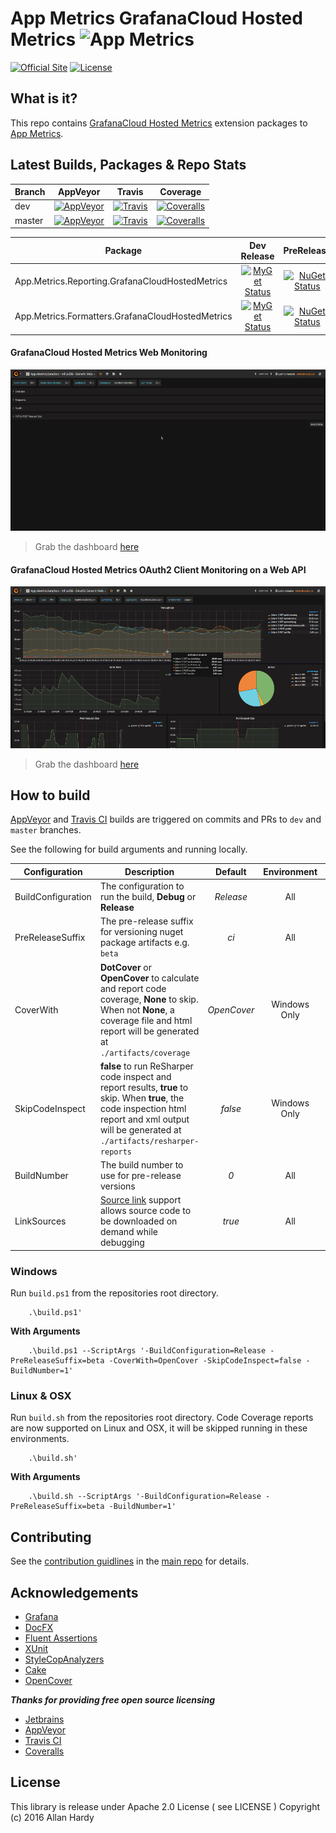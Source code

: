 # App Metrics GrafanaCloud Hosted Metrics <img src="https://avatars0.githubusercontent.com/u/29864085?v=4&s=200" alt="App Metrics" width="50px"/> 
[![Official Site](https://img.shields.io/badge/site-appmetrics-blue.svg?style=flat-square)](http://app-metrics.io/reporting/grafanacloud.html) [![License](https://img.shields.io/badge/License-Apache%202.0-blue.svg?style=flat-square)](https://opensource.org/licenses/Apache-2.0)

## What is it?

This repo contains [GrafanaCloud Hosted Metrics](https://grafana.com/cloud/metrics) extension packages to [App Metrics](https://github.com/AppMetrics/AppMetrics).

## Latest Builds, Packages & Repo Stats

|Branch|AppVeyor|Travis|Coverage|
|------|:--------:|:--------:|:--------:|
|dev|[![AppVeyor](https://ci.appveyor.com/api/projects/status/gb797q4ob6vwwgia/branch/dev?svg=true?style=flat-square&label=appveyor%20build)](https://ci.appveyor.com/project/alhardy/GrafanaCloudHostedMetrics/branch/dev)|[![Travis](https://img.shields.io/travis/alhardy/grafanacloudhostedmetrics/dev.svg?style=flat-square&label=travis%20build)](https://travis-ci.org/alhardy/grafanacloudhostedmetrics)|[![Coveralls](https://img.shields.io/coveralls/AppMetrics/grafanacloudhostedmetrics/dev.svg?style=flat-square)](https://coveralls.io/github/AppMetrics/grafanacloudhostedmetrics?branch=dev)
|master|[![AppVeyor](https://ci.appveyor.com/api/projects/status/gb797q4ob6vwwgia/branch/master?svg=true?style=flat-square&label=appveyor%20build)](https://ci.appveyor.com/project/alhardy/GrafanaCloudHostedMetrics/branch/master)| [![Travis](https://img.shields.io/travis/alhardy/grafanacloudhostedmetrics/master.svg?style=flat-square&label=travis%20build)](https://travis-ci.org/alhardy/grafanacloudhostedmetrics)| [![Coveralls](https://img.shields.io/coveralls/AppMetrics/grafanacloudhostedmetrics/master.svg?style=flat-square)](https://coveralls.io/github/AppMetrics/grafanacloudhostedmetrics?branch=master)|

|Package|Dev Release|PreRelease|Latest Release|
|------|:--------:|:--------:|:--------:|
|App.Metrics.Reporting.GrafanaCloudHostedMetrics|[![MyGet Status](https://img.shields.io/myget/appmetrics/v/App.Metrics.Reporting.GrafanaCloudHostedMetrics.svg?style=flat-square)](https://www.myget.org/feed/appmetrics/package/nuget/App.Metrics.Reporting.GrafanaCloudHostedMetrics)|[![NuGet Status](https://img.shields.io/nuget/vpre/App.Metrics.Reporting.GrafanaCloudHostedMetrics.svg?style=flat-square)](https://www.nuget.org/packages/App.Metrics.Reporting.GrafanaCloudHostedMetrics/)|[![NuGet Status](https://img.shields.io/nuget/v/App.Metrics.Reporting.GrafanaCloudHostedMetrics.svg?style=flat-square)](https://www.nuget.org/packages/App.Metrics.Reporting.GrafanaCloudHostedMetrics/)
|App.Metrics.Formatters.GrafanaCloudHostedMetrics|[![MyGet Status](https://img.shields.io/myget/appmetrics/v/App.Metrics.Formatters.GrafanaCloudHostedMetrics.svg?style=flat-square)](https://www.myget.org/feed/appmetrics/package/nuget/App.Metrics.Formatters.GrafanaCloudHostedMetrics)|[![NuGet Status](https://img.shields.io/nuget/vpre/App.Metrics.Formatters.GrafanaCloudHostedMetrics.svg?style=flat-square)](https://www.nuget.org/packages/App.Metrics.Formatters.GrafanaCloudHostedMetrics/)|[![NuGet Status](https://img.shields.io/nuget/v/App.Metrics.Formatters.GrafanaCloudHostedMetrics.svg?style=flat-square)](https://www.nuget.org/packages/App.Metrics.Formatters.GrafanaCloudHostedMetrics/)

#### GrafanaCloud Hosted Metrics Web Monitoring

![GrafanaCloud Hosted Metrics Generic Web Dashboard Demo](https://github.com/AppMetrics/AppMetrics.DocFx/blob/master/images/generic_grafana_dashboard_demo.gif)

> Grab the dashboard [here](https://grafana.com/dashboards/2125)

#### GrafanaCloud Hosted Metrics OAuth2 Client Monitoring on a Web API

![GrafanaCloud Hosted Metrics Generic OAuth2 Web Dashboard Demo](https://github.com/AppMetrics/AppMetrics.DocFx/blob/master/images/generic_grafana_oauth2_dashboard_demo.gif)

> Grab the dashboard [here](https://grafana.com/dashboards/2137)

## How to build

[AppVeyor](https://ci.appveyor.com/project/alhardy/grafanacloudhostedmetrics/branch/master) and [Travis CI](https://travis-ci.org/alhardy/grafanacloudhostedmetrics) builds are triggered on commits and PRs to `dev` and `master` branches.

See the following for build arguments and running locally.

|Configuration|Description|Default|Environment|Required|
|------|--------|:--------:|:--------:|:--------:|
|BuildConfiguration|The configuration to run the build, **Debug** or **Release** |*Release*|All|Optional|
|PreReleaseSuffix|The pre-release suffix for versioning nuget package artifacts e.g. `beta`|*ci*|All|Optional|
|CoverWith|**DotCover** or **OpenCover** to calculate and report code coverage, **None** to skip. When not **None**, a coverage file and html report will be generated at `./artifacts/coverage`|*OpenCover*|Windows Only|Optional|
|SkipCodeInspect|**false** to run ReSharper code inspect and report results, **true** to skip. When **true**, the code inspection html report and xml output will be generated at `./artifacts/resharper-reports`|*false*|Windows Only|Optional|
|BuildNumber|The build number to use for pre-release versions|*0*|All|Optional|
|LinkSources|[Source link](https://github.com/ctaggart/SourceLink) support allows source code to be downloaded on demand while debugging|*true*|All|Optional|


### Windows

Run `build.ps1` from the repositories root directory.

```
	.\build.ps1'
```

**With Arguments**

```
	.\build.ps1 --ScriptArgs '-BuildConfiguration=Release -PreReleaseSuffix=beta -CoverWith=OpenCover -SkipCodeInspect=false -BuildNumber=1'
```

### Linux & OSX

Run `build.sh` from the repositories root directory. Code Coverage reports are now supported on Linux and OSX, it will be skipped running in these environments.

```
	.\build.sh'
```

**With Arguments**

```
	.\build.sh --ScriptArgs '-BuildConfiguration=Release -PreReleaseSuffix=beta -BuildNumber=1'
```

## Contributing

See the [contribution guidlines](https://github.com/alhardy/AppMetrics/blob/master/CONTRIBUTING.md) in the [main repo](https://github.com/alhardy/AppMetrics) for details.

## Acknowledgements

* [Grafana](https://grafana.com/)
* [DocFX](https://dotnet.github.io/docfx/)
* [Fluent Assertions](http://www.fluentassertions.com/)
* [XUnit](https://xunit.github.io/)
* [StyleCopAnalyzers](https://github.com/DotNetAnalyzers/StyleCopAnalyzers)
* [Cake](https://github.com/cake-build/cake)
* [OpenCover](https://github.com/OpenCover/opencover)

***Thanks for providing free open source licensing***

* [Jetbrains](https://www.jetbrains.com/dotnet/) 
* [AppVeyor](https://www.appveyor.com/)
* [Travis CI](https://travis-ci.org/)
* [Coveralls](https://coveralls.io/)

## License

This library is release under Apache 2.0 License ( see LICENSE ) Copyright (c) 2016 Allan Hardy
